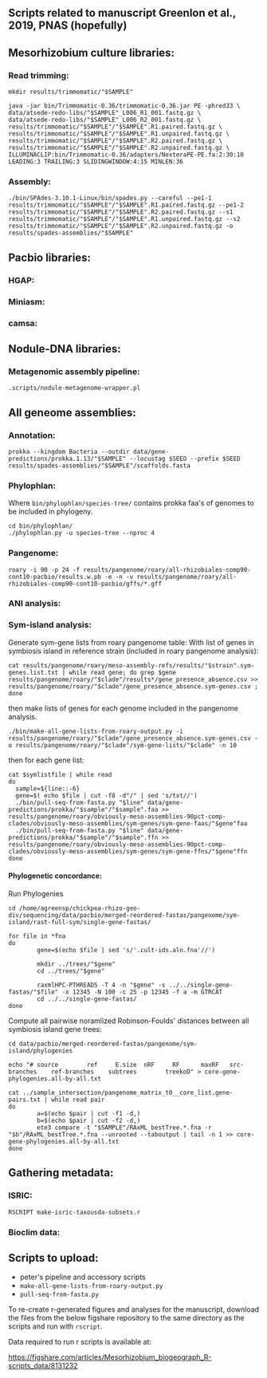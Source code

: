 ## Scripts related to manuscript Greenlon et al., 2019, PNAS (hopefully)

## Mesorhizobium culture libraries:
### Read trimming:
```
mkdir results/trimmomatic/"$SAMPLE"

java -jar bin/Trimmomatic-0.36/trimmomatic-0.36.jar PE -phred33 \
data/atsede-redo-libs/"$SAMPLE"_L006_R1_001.fastq.gz \
data/atsede-redo-libs/"$SAMPLE"_L006_R2_001.fastq.gz \
results/trimmomatic/"$SAMPLE"/"$SAMPLE".R1.paired.fastq.gz \
results/trimmomatic/"$SAMPLE"/"$SAMPLE".R1.unpaired.fastq.gz \
results/trimmomatic/"$SAMPLE"/"$SAMPLE".R2.paired.fastq.gz \
results/trimmomatic/"$SAMPLE"/"$SAMPLE".R2.unpaired.fastq.gz \
ILLUMINACLIP:bin/Trimmomatic-0.36/adapters/NexteraPE-PE.fa:2:30:10 LEADING:3 TRAILING:3 SLIDINGWINDOW:4:15 MINLEN:36
```
### Assembly:
```
./bin/SPAdes-3.10.1-Linux/bin/spades.py --careful --pe1-1 results/trimmomatic/"$SAMPLE"/"$SAMPLE".R1.paired.fastq.gz --pe1-2 results/trimmomatic/"$SAMPLE"/"$SAMPLE".R2.paired.fastq.gz --s1 results/trimmomatic/"$SAMPLE"/"$SAMPLE".R1.unpaired.fastq.gz --s2 results/trimmomatic/"$SAMPLE"/"$SAMPLE".R2.unpaired.fastq.gz -o results/spades-assemblies/"$SAMPLE"
```

## Pacbio libraries:
### HGAP:
### Miniasm:
### camsa:

## Nodule-DNA libraries:
### Metagenomic assembly pipeline:
`.scripts/nodule-metagenome-wrapper.pl`

## All geneome assemblies:
### Annotation:
```
prokka --kingdom Bacteria --outdir data/gene-predictions/prokka.1.13/"$SAMPLE" --locustag $SEED --prefix $SEED results/spades-assemblies/"$SAMPLE"/scaffolds.fasta
```
### Phylophlan:
Where `bin/phylophlan/species-tree/` contains prokka faa's of genomes to be included in phylogeny.
```
cd bin/phylophlan/
./phylophlan.py -u species-tree --nproc 4
```
### Pangenome:
```
roary -i 90 -p 24 -f results/pangenome/roary/all-rhizobiales-comp90-cont10-pacbio/results.w.pb -e -n -v results/pangenome/roary/all-rhizobiales-comp90-cont10-pacbio/gffs/*.gff
```
### ANI analysis:

### Sym-island analysis:
Generate sym-gene lists from roary pangenome table:
With list of genes in symbiosis island in reference strain (included in roary pangenome analysis):
```
cat results/pangenome/roary/meso-assembly-refs/results/"$strain".sym-genes.list.txt | while read gene; do grep $gene results/pangenome/roary/"$clade"/results*/gene_presence_absence.csv >> results/pangenome/roary/"$clade"/gene_presence_absence.sym-genes.csv ; done
```
then make lists of genes for each genome included in the pangenome analysis.
```
./bin/make-all-gene-lists-from-roary-output.py -i results/pangenome/roary/"$clade"/gene_presence_absence.sym-genes.csv -o results/pangenome/roary/"$clade"/sym-gene-lists/"$clade" -n 10
```
then for each gene list:
```
cat $symlistfile | while read
do
  sample=${line::-6}
  gene=$( echo $file | cut -f8 -d"/" | sed 's/txt//')
  ./bin/pull-seq-from-fasta.py "$line" data/gene-predictions/prokka/"$sample"/"$sample".faa >> results/pangenome/roary/obviously-meso-assemblies-90pct-comp-clades/obviously-meso-assemblies/sym-genes/sym-gene-faas/"$gene"faa
  ./bin/pull-seq-from-fasta.py "$line" data/gene-predictions/prokka/"$sample"/"$sample".ffn >> results/pangenome/roary/obviously-meso-assemblies-90pct-comp-clades/obviously-meso-assemblies/sym-genes/sym-gene-ffns/"$gene"ffn
done
```
#### Phylogenetic concordance:
Run Phylogenies
```
cd /home/agreensp/chickpea-rhizo-geo-div/sequencing/data/pacbio/merged-reordered-fastas/pangenome/sym-island/rast-full-sym/single-gene-fastas/

for file in *fna
do
        gene=$(echo $file | sed 's/'.cult-ids.aln.fna'//')

        mkdir ../trees/"$gene"
        cd ../trees/"$gene"

        raxmlHPC-PTHREADS -T 4 -n "$gene" -s ../../single-gene-fastas/"$file" -x 12345 -N 100 -c 25 -p 12345 -f a -m GTRCAT
        cd ../../single-gene-fastas/
done
```
Compute all pairwise noramlized Robinson-Foulds' distances between all symbiosis island gene trees:
```
cd data/pacbio/merged-reordered-fastas/pangenome/sym-island/phylogenies

echo "# source        ref     E.size  nRF     RF      maxRF   src-branches    ref-branches    subtrees        treekoD" > core-gene-phylogenies.all-by-all.txt

cat ../sample_intersection/pangenome_matrix_t0__core_list.gene-pairs.txt | while read pair
do
        a=$(echo $pair | cut -f1 -d,)
        b=$(echo $pair | cut -f2 -d,)
        ete3 compare -t "$SAMPLE"/RAxML_bestTree.*.fna -r "$b"/RAxML_bestTree.*.fna --unrooted --taboutput | tail -n 1 >> core-gene-phylogenies.all-by-all.txt
done
```
## Gathering metadata:
### ISRIC:
`RSCRIPT make-isric-taxousda-subsets.r`
### Bioclim data:

## Scripts to upload:
- peter's pipeline and accessory scripts
- `make-all-gene-lists-from-roary-output.py`
- `pull-seq-from-fasta.py`


To re-create r-generated figures and analyses for the manuscript, download the files from the below figshare repository to the same directory as the scripts and run with `rscript`. 

Data required to run r scripts is available at:

https://figshare.com/articles/Mesorhizobium_biogeograph_R-scripts_data/8131232
